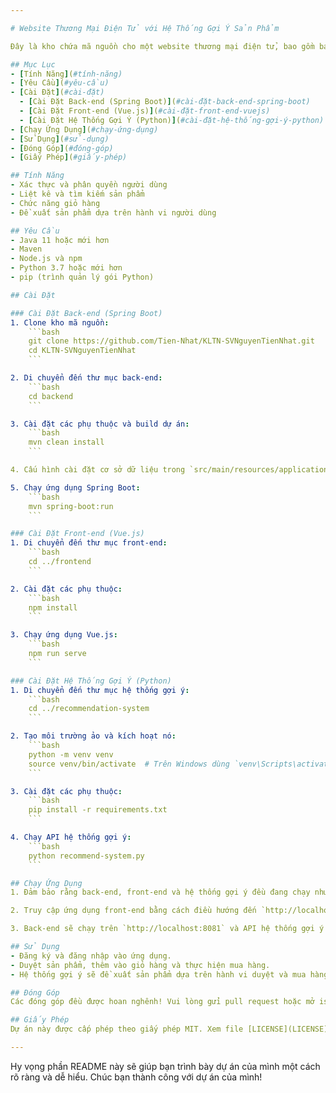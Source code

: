 ```yaml
---

# Website Thương Mại Điện Tử với Hệ Thống Gợi Ý Sản Phẩm

Đây là kho chứa mã nguồn cho một website thương mại điện tử, bao gồm back-end được xây dựng bằng Spring Boot, front-end được xây dựng bằng Vue.js và hệ thống gợi ý được xây dựng bằng Python. Hệ thống gợi ý cung cấp một API được sử dụng bởi back-end để đề xuất sản phẩm cho người dùng.

## Mục Lục
- [Tính Năng](#tính-năng)
- [Yêu Cầu](#yêu-cầu)
- [Cài Đặt](#cài-đặt)
  - [Cài Đặt Back-end (Spring Boot)](#cài-đặt-back-end-spring-boot)
  - [Cài Đặt Front-end (Vue.js)](#cài-đặt-front-end-vuejs)
  - [Cài Đặt Hệ Thống Gợi Ý (Python)](#cài-đặt-hệ-thống-gợi-ý-python)
- [Chạy Ứng Dụng](#chạy-ứng-dụng)
- [Sử Dụng](#sử-dụng)
- [Đóng Góp](#đóng-góp)
- [Giấy Phép](#giấy-phép)

## Tính Năng
- Xác thực và phân quyền người dùng
- Liệt kê và tìm kiếm sản phẩm
- Chức năng giỏ hàng
- Đề xuất sản phẩm dựa trên hành vi người dùng

## Yêu Cầu
- Java 11 hoặc mới hơn
- Maven
- Node.js và npm
- Python 3.7 hoặc mới hơn
- pip (trình quản lý gói Python)

## Cài Đặt

### Cài Đặt Back-end (Spring Boot)
1. Clone kho mã nguồn:
    ```bash
    git clone https://github.com/Tien-Nhat/KLTN-SVNguyenTienNhat.git
    cd KLTN-SVNguyenTienNhat
    ```

2. Di chuyển đến thư mục back-end:
    ```bash
    cd backend
    ```

3. Cài đặt các phụ thuộc và build dự án:
    ```bash
    mvn clean install
    ```

4. Cấu hình cài đặt cơ sở dữ liệu trong `src/main/resources/application.properties`.

5. Chạy ứng dụng Spring Boot:
    ```bash
    mvn spring-boot:run
    ```

### Cài Đặt Front-end (Vue.js)
1. Di chuyển đến thư mục front-end:
    ```bash
    cd ../frontend
    ```

2. Cài đặt các phụ thuộc:
    ```bash
    npm install
    ```

3. Chạy ứng dụng Vue.js:
    ```bash
    npm run serve
    ```

### Cài Đặt Hệ Thống Gợi Ý (Python)
1. Di chuyển đến thư mục hệ thống gợi ý:
    ```bash
    cd ../recommendation-system
    ```

2. Tạo môi trường ảo và kích hoạt nó:
    ```bash
    python -m venv venv
    source venv/bin/activate  # Trên Windows dùng `venv\Scripts\activate`
    ```

3. Cài đặt các phụ thuộc:
    ```bash
    pip install -r requirements.txt
    ```

4. Chạy API hệ thống gợi ý:
    ```bash
    python recommend-system.py
    ```

## Chạy Ứng Dụng
1. Đảm bảo rằng back-end, front-end và hệ thống gợi ý đều đang chạy như đã hướng dẫn ở phần cài đặt.

2. Truy cập ứng dụng front-end bằng cách điều hướng đến `http://localhost:8080` trong trình duyệt web của bạn.

3. Back-end sẽ chạy trên `http://localhost:8081` và API hệ thống gợi ý trên `http://localhost:5000`.

## Sử Dụng
- Đăng ký và đăng nhập vào ứng dụng.
- Duyệt sản phẩm, thêm vào giỏ hàng và thực hiện mua hàng.
- Hệ thống gợi ý sẽ đề xuất sản phẩm dựa trên hành vi duyệt và mua hàng của bạn.

## Đóng Góp
Các đóng góp đều được hoan nghênh! Vui lòng gửi pull request hoặc mở issue cho bất kỳ cải tiến hoặc sửa lỗi nào.

## Giấy Phép
Dự án này được cấp phép theo giấy phép MIT. Xem file [LICENSE](LICENSE) để biết thêm chi tiết.

---
```


Hy vọng phần README này sẽ giúp bạn trình bày dự án của mình một cách rõ ràng và dễ hiểu. Chúc bạn thành công với dự án của mình!